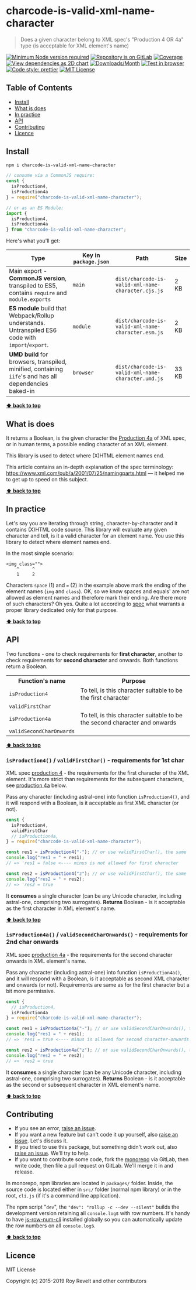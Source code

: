 # charcode-is-valid-xml-name-character

> Does a given character belong to XML spec's "Production 4 OR 4a" type (is acceptable for XML element's name)

[![Minimum Node version required][node-img]][node-url]
[![Repository is on GitLab][gitlab-img]][gitlab-url]
[![Coverage][cov-img]][cov-url]
[![View dependencies as 2D chart][deps2d-img]][deps2d-url]
[![Downloads/Month][downloads-img]][downloads-url]
[![Test in browser][runkit-img]][runkit-url]
[![Code style: prettier][prettier-img]][prettier-url]
[![MIT License][license-img]][license-url]

## Table of Contents

- [Install](#install)
- [What is does](#what-is-does)
- [In practice](#in-practice)
- [API](#api)
- [Contributing](#contributing)
- [Licence](#licence)

## Install

```bash
npm i charcode-is-valid-xml-name-character
```

```js
// consume via a CommonJS require:
const {
  isProduction4,
  isProduction4a
} = require("charcode-is-valid-xml-name-character");

// or as an ES Module:
import {
  isProduction4,
  isProduction4a
} from "charcode-is-valid-xml-name-character";
```

Here's what you'll get:

| Type                                                                                                    | Key in `package.json` | Path                                               | Size  |
| ------------------------------------------------------------------------------------------------------- | --------------------- | -------------------------------------------------- | ----- |
| Main export - **CommonJS version**, transpiled to ES5, contains `require` and `module.exports`          | `main`                | `dist/charcode-is-valid-xml-name-character.cjs.js` | 2 KB  |
| **ES module** build that Webpack/Rollup understands. Untranspiled ES6 code with `import`/`export`.      | `module`              | `dist/charcode-is-valid-xml-name-character.esm.js` | 2 KB  |
| **UMD build** for browsers, transpiled, minified, containing `iife`'s and has all dependencies baked-in | `browser`             | `dist/charcode-is-valid-xml-name-character.umd.js` | 33 KB |

**[⬆ back to top](#)**

## What is does

It returns a Boolean, is the given character the [Production 4a](https://www.w3.org/TR/REC-xml/#NT-NameStartChar) of XML spec, or in human terms, a possible ending character of an XML element.

This library is used to detect where (X)HTML element names end.

This article contains an in-depth explanation of the spec terminology: https://www.xml.com/pub/a/2001/07/25/namingparts.html — it helped me to get up to speed on this subject.

**[⬆ back to top](#)**

## In practice

Let's say you are iterating through string, character-by-character and it contains (X)HTML code source. This library will evaluate any given character and tell, is it a valid character for an element name. You use this library to detect where element names end.

In the most simple scenario:

```
<img class="">
    ^     ^
    1     2
```

Characters `space` (1) and `=` (2) in the example above mark the ending of the element names (`img` and `class`). OK, so we know spaces and equals' are not allowed as element names and therefore mark their ending. Are there more of such characters? Oh yes. Quite a lot according to [spec](https://www.w3.org/TR/REC-xml/#NT-NameChar) what warrants a proper library dedicated only for that purpose.

**[⬆ back to top](#)**

## API

Two functions - one to check requirements for **first character**, another to check requirements for **second character** and onwards. Both functions return a Boolean.

<table>
  <tr>
    <th>Function's name</th>
    <th>Purpose</th>
  </tr>
  <tr>
    <td><code>isProduction4</code></td>
    <td colspan="2">To tell, is this character suitable to be the first character</td>
  </tr>
  <tr>
    <td><code>validFirstChar</code></td>
  </tr>
  <tr>
    <td><code>isProduction4a</code></td>
    <td colspan="2">To tell, is this character suitable to be the second character and onwards</td>
  </tr>
  <tr>
    <td><code>validSecondCharOnwards</code></td>
  </tr>
</table>

**[⬆ back to top](#)**

### `isProduction4()` / `validFirstChar()` - requirements for 1st char

XML spec [production 4](https://www.w3.org/TR/REC-xml/#NT-NameStartChar) - the requirements for the first character of the XML element. It's more strict than requirements for the subsequent characters, see [production 4a]() below.

Pass any character (including astral-one) into function `isProduction4()`, and it will respond with a Boolean, is it acceptable as first XML character (or not).

```js
const {
  isProduction4,
  validFirstChar
  // isProduction4a,
} = require("charcode-is-valid-xml-name-character");

const res1 = isProduction4("-"); // or use validFirstChar(), the same
console.log("res1 = " + res1);
// => 'res1 = false <---- minus is not allowed for first character

const res2 = isProduction4("z"); // or use validFirstChar(), the same
console.log("res2 = " + res2);
// => 'res2 = true
```

It **consumes** a single character (can be any Unicode character, including astral-one, comprising two surrogates).
**Returns** Boolean - is it acceptable as the first character in XML element's name.

**[⬆ back to top](#)**

### `isProduction4a()` / `validSecondCharOnwards()` - requirements for 2nd char onwards

XML spec [production 4a](https://www.w3.org/TR/REC-xml/#NT-NameChar) - the requirements for the second character onwards in XML element's name.

Pass any character (including astral-one) into function `isProduction4a()`, and it will respond with a Boolean, is it acceptable as second XML character and onwards (or not). Requirements are same as for the first character but a bit more permissive.

```js
const {
  // isProduction4,
  isProduction4a
} = require("charcode-is-valid-xml-name-character");

const res1 = isProduction4a("-"); // or use validSecondCharOnwards(), the same
console.log("res1 = " + res1);
// => 'res1 = true <---- minus is allowed for second character-onwards

const res2 = isProduction4a("z"); // or use validSecondCharOnwards(), the same
console.log("res2 = " + res2);
// => 'res2 = true
```

It **consumes** a single character (can be any Unicode character, including astral-one, comprising two surrogates).
**Returns** Boolean - is it acceptable as the second or subsequent character in XML element's name.

**[⬆ back to top](#)**

## Contributing

- If you see an error, [raise an issue](https:/gitlab.com/codsen/codsen/issues/new?issue[title]=charcode-is-valid-xml-name-character%20package%20-%20put%20title%20here&issue[description]=%23%23%20charcode-is-valid-xml-name-character%0A%0Aput%20description%20here).
- If you want a new feature but can't code it up yourself, also [raise an issue](https:/gitlab.com/codsen/codsen/issues/new?issue[title]=charcode-is-valid-xml-name-character%20package%20-%20put%20title%20here&issue[description]=%23%23%20charcode-is-valid-xml-name-character%0A%0Aput%20description%20here). Let's discuss it.
- If you tried to use this package, but something didn't work out, also [raise an issue](https:/gitlab.com/codsen/codsen/issues/new?issue[title]=charcode-is-valid-xml-name-character%20package%20-%20put%20title%20here&issue[description]=%23%23%20charcode-is-valid-xml-name-character%0A%0Aput%20description%20here). We'll try to help.
- If you want to contribute some code, fork the [monorepo](https://gitlab.com/codsen/codsen/) via GitLab, then write code, then file a pull request on GitLab. We'll merge it in and release.

In monorepo, npm libraries are located in `packages/` folder. Inside, the source code is located either in `src/` folder (normal npm library) or in the root, `cli.js` (if it's a command line application).

The npm script "`dev`", the `"dev": "rollup -c --dev --silent"` builds the development version retaining all `console.log`s with row numbers. It's handy to have [js-row-num-cli](https://www.npmjs.com/package/js-row-num-cli) installed globally so you can automatically update the row numbers on all `console.log`s.

**[⬆ back to top](#)**

## Licence

MIT License

Copyright (c) 2015-2019 Roy Revelt and other contributors

[node-img]: https://img.shields.io/node/v/charcode-is-valid-xml-name-character.svg?style=flat-square&label=works%20on%20node
[node-url]: https://www.npmjs.com/package/charcode-is-valid-xml-name-character
[gitlab-img]: https://img.shields.io/badge/repo-on%20GitLab-brightgreen.svg?style=flat-square
[gitlab-url]: https://gitlab.com/codsen/codsen/tree/master/packages/charcode-is-valid-xml-name-character
[cov-img]: https://img.shields.io/badge/coverage-100%25-brightgreen.svg?style=flat-square
[cov-url]: https://gitlab.com/codsen/codsen/tree/master/packages/charcode-is-valid-xml-name-character
[deps2d-img]: https://img.shields.io/badge/deps%20in%202D-see_here-08f0fd.svg?style=flat-square
[deps2d-url]: http://npm.anvaka.com/#/view/2d/charcode-is-valid-xml-name-character
[downloads-img]: https://img.shields.io/npm/dm/charcode-is-valid-xml-name-character.svg?style=flat-square
[downloads-url]: https://npmcharts.com/compare/charcode-is-valid-xml-name-character
[runkit-img]: https://img.shields.io/badge/runkit-test_in_browser-a853ff.svg?style=flat-square
[runkit-url]: https://npm.runkit.com/charcode-is-valid-xml-name-character
[prettier-img]: https://img.shields.io/badge/code_style-prettier-ff69b4.svg?style=flat-square
[prettier-url]: https://prettier.io
[license-img]: https://img.shields.io/badge/licence-MIT-51c838.svg?style=flat-square
[license-url]: https://gitlab.com/codsen/codsen/blob/master/LICENSE
